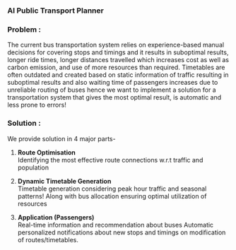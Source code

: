 ### AI Public Transport Planner 

### Problem : 
The current bus transportation system relies on experience-based manual decisions for covering stops and timings and it results in suboptimal results, longer ride times, longer distances travelled which increases cost as well as carbon emission, and use of more resources than required. Timetables are often outdated and created based on static information of traffic resulting in suboptimal results and also waiting time of passengers increases due to unreliable routing of buses hence we want to implement a solution for a transportation system that gives the most optimal result, is automatic and less prone to errors!

### Solution : 
We provide solution in 4 major parts-

1. **Route Optimisation**  
Identifying the most effective route connections w.r.t traffic and population

2. **Dynamic Timetable Generation**  
 Timetable generation considering peak hour traffic and seasonal patterns!
 Along with bus allocation ensuring optimal utilization of resources


 4. **Application (Passengers)**  
Real-time information and recommendation about buses 
Automatic personalized notifications about new stops and timings on modification of routes/timetables. 
